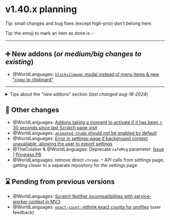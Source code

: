 # v1.40.x planning

Tip: small changes and bug fixes (except high-prio) don't belong here.

Tip: the emoji to mark an item as done is ✅

<hr>

## ➕ New addons (*or medium/big changes to existing*)

- @WorldLanguages: [`blocks2image`: modal instead of menu items & new "copy to clipboard"](https://github.com/ScratchAddons/ScratchAddons/pull/6830)

<hr>

<details><summary>Tips about the "new addons" section (<i>last changed aug-18-2024</i>)</summary>

- No more than 2 PRs assigned to the same contributor.
  
- No more than 2 PRs by the same author.

- No more than 5 new addons for each release.
</details>

## 🔁 Other changes

- @WorldLanguages: [Addons taking a moment to activate if it has been > 30 seconds since last Scratch page visit](https://github.com/ScratchAddons/ScratchAddons/issues/7449)
- @WorldLanguages: [`animated-thumb` should not be enabled by default](https://github.com/ScratchAddons/ScratchAddons/issues/7708)
- @WorldLanguages: [Error in settings-page if background context unavailable, allowing the user to export settings](https://github.com/ScratchAddons/ScratchAddons/pull/7468)
- @TheColaber & @WorldLanguages: Deprecate `safeMsg` parameter. [Issue](https://github.com/ScratchAddons/ScratchAddons/issues/7377) | [Progress PR](https://github.com/ScratchAddons/ScratchAddons/pull/7716)
- @WorldLanguages: remove direct `chrome.*` API calls from settings page, getting closer to a separate repository for the settings page

## ⌛ Pending from previous versions

- @WorldLanguages: [Scratch Notifier incompatibilities with service-worker context in MV3](https://github.com/ScratchAddons/ScratchAddons/issues/3877)
- @WorldLanguages: [`exact-count`: rethink exact counts for profiles](https://github.com/ScratchAddons/ScratchAddons/issues/7623) (user feedback)
